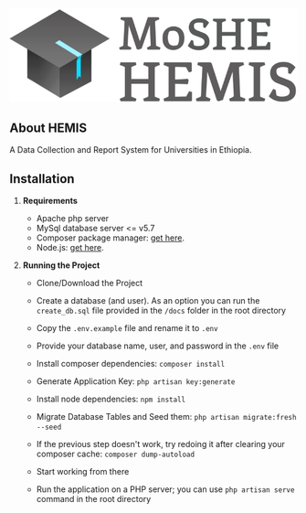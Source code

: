 ![Moe HEMIS](docs/github-logo.png)

## About HEMIS

A Data Collection and Report System for Universities in Ethiopia.

## Installation

1. **Requirements**
    * Apache php server
    * MySql database server <= v5.7
    * Composer package manager: [get here](https://getcomposer.org/download/).
    * Node.js: [get here](https://nodejs.org/en/download/).

2. **Running the Project**

    * Clone/Download the Project 
    
    * Create a database (and user). As an option you can run the `create_db.sql` file provided in the `/docs` folder in the root directory
    * Copy the `.env.example` file and rename it to `.env`
    * Provide your database name, user, and password in the `.env` file
    * Install composer dependencies: `composer install`
    * Generate Application Key: `php artisan key:generate`
    * Install node dependencies: `npm install`
    * Migrate Database Tables and Seed them: `php artisan migrate:fresh --seed`
    * If the previous step doesn't work, try redoing it after clearing your composer cache: `composer dump-autoload`
    * Start working from there
    * Run the application on a PHP server; you can use `php artisan serve` command in the root directory
    
